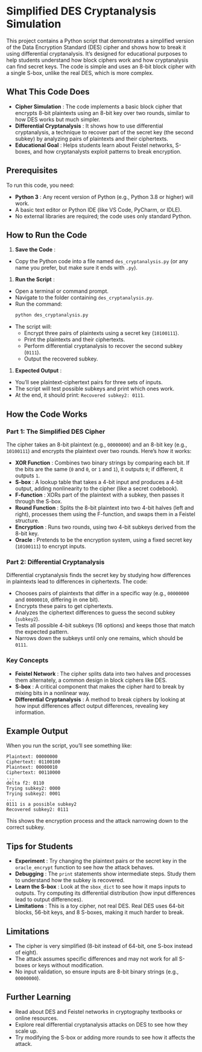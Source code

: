 
# Simplified DES Cryptanalysis Simulation

This project contains a Python script that demonstrates a simplified version of the Data Encryption Standard (DES) cipher and shows how to break it using differential cryptanalysis. It’s designed for educational purposes to help students understand how block ciphers work and how cryptanalysis can find secret keys. The code is simple and uses an 8-bit block cipher with a single S-box, unlike the real DES, which is more complex.

## What This Code Does

* **Cipher Simulation** : The code implements a basic block cipher that encrypts 8-bit plaintexts using an 8-bit key over two rounds, similar to how DES works but much simpler.
* **Differential Cryptanalysis** : It shows how to use differential cryptanalysis, a technique to recover part of the secret key (the second subkey) by analyzing pairs of plaintexts and their ciphertexts.
* **Educational Goal** : Helps students learn about Feistel networks, S-boxes, and how cryptanalysts exploit patterns to break encryption.

## Prerequisites

To run this code, you need:

* **Python 3** : Any recent version of Python (e.g., Python 3.8 or higher) will work.
* A basic text editor or Python IDE (like VS Code, PyCharm, or IDLE).
* No external libraries are required; the code uses only standard Python.

## How to Run the Code

1. **Save the Code** :

* Copy the Python code into a file named `des_cryptanalysis.py` (or any name you prefer, but make sure it ends with `.py`).

1. **Run the Script** :

* Open a terminal or command prompt.
* Navigate to the folder containing `des_cryptanalysis.py`.
* Run the command:
  ```bash
  python des_cryptanalysis.py
  ```
* The script will:
  * Encrypt three pairs of plaintexts using a secret key (`10100111`).
  * Print the plaintexts and their ciphertexts.
  * Perform differential cryptanalysis to recover the second subkey (`0111`).
  * Output the recovered subkey.

1. **Expected Output** :

* You’ll see plaintext-ciphertext pairs for three sets of inputs.
* The script will test possible subkeys and print which ones work.
* At the end, it should print: `Recovered subkey2: 0111`.

## How the Code Works

### Part 1: The Simplified DES Cipher

The cipher takes an 8-bit plaintext (e.g., `00000000`) and an 8-bit key (e.g., `10100111`) and encrypts the plaintext over two rounds. Here’s how it works:

* **XOR Function** : Combines two binary strings by comparing each bit. If the bits are the same (`0` and `0`, or `1` and `1`), it outputs `0`; if different, it outputs `1`.
* **S-box** : A lookup table that takes a 4-bit input and produces a 4-bit output, adding nonlinearity to the cipher (like a secret codebook).
* **F-function** : XORs part of the plaintext with a subkey, then passes it through the S-box.
* **Round Function** : Splits the 8-bit plaintext into two 4-bit halves (left and right), processes them using the F-function, and swaps them in a Feistel structure.
* **Encryption** : Runs two rounds, using two 4-bit subkeys derived from the 8-bit key.
* **Oracle** : Pretends to be the encryption system, using a fixed secret key (`10100111`) to encrypt inputs.

### Part 2: Differential Cryptanalysis

Differential cryptanalysis finds the secret key by studying how differences in plaintexts lead to differences in ciphertexts. The code:

* Chooses pairs of plaintexts that differ in a specific way (e.g., `00000000` and `00000010`, differing in one bit).
* Encrypts these pairs to get ciphertexts.
* Analyzes the ciphertext differences to guess the second subkey (`subkey2`).
* Tests all possible 4-bit subkeys (16 options) and keeps those that match the expected pattern.
* Narrows down the subkeys until only one remains, which should be `0111`.

### Key Concepts

* **Feistel Network** : The cipher splits data into two halves and processes them alternately, a common design in block ciphers like DES.
* **S-box** : A critical component that makes the cipher hard to break by mixing bits in a nonlinear way.
* **Differential Cryptanalysis** : A method to break ciphers by looking at how input differences affect output differences, revealing key information.

## Example Output

When you run the script, you’ll see something like:

```
Plaintext: 00000000
Ciphertext: 01100100
Plaintext: 00000010
Ciphertext: 00110000
...
delta f2: 0110
Trying subkey2: 0000
Trying subkey2: 0001
...
0111 is a possible subkey2
Recovered subkey2: 0111
```

This shows the encryption process and the attack narrowing down to the correct subkey.

## Tips for Students

* **Experiment** : Try changing the plaintext pairs or the secret key in the `oracle_encrypt` function to see how the attack behaves.
* **Debugging** : The `print` statements show intermediate steps. Study them to understand how the subkey is recovered.
* **Learn the S-box** : Look at the `sbox_dict` to see how it maps inputs to outputs. Try computing its differential distribution (how input differences lead to output differences).
* **Limitations** : This is a toy cipher, not real DES. Real DES uses 64-bit blocks, 56-bit keys, and 8 S-boxes, making it much harder to break.

## Limitations

* The cipher is very simplified (8-bit instead of 64-bit, one S-box instead of eight).
* The attack assumes specific differences and may not work for all S-boxes or keys without modification.
* No input validation, so ensure inputs are 8-bit binary strings (e.g., `00000000`).

## Further Learning

* Read about DES and Feistel networks in cryptography textbooks or online resources.
* Explore real differential cryptanalysis attacks on DES to see how they scale up.
* Try modifying the S-box or adding more rounds to see how it affects the attack.
